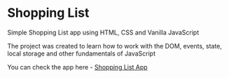 # Shopping List

Simple Shopping List app using HTML, CSS and Vanilla JavaScript

The project was created to learn how to work with the DOM, events, state, local storage and other fundamentals of JavaScript

You can check the app here - [Shopping List App](https://vermillion-cactus-5d2861.netlify.app/)
